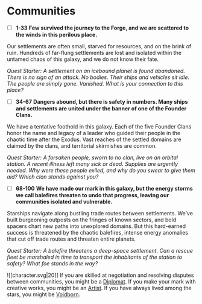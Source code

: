 # Communities
 - [ ] **1-33**  **Few survived the journey to the Forge, and we are scattered to the winds in this perilous place.** 
 
Our settlements are often small, starved for resources, and on the brink of ruin. Hundreds of far-flung settlements are lost and isolated within the untamed chaos of this galaxy, and we do not know their fate.

*Quest Starter: A settlement on an icebound planet is found abandoned. There is no sign of an attack. No bodies. Their ships and vehicles sit idle. The people are simply gone. Vanished. What is your connection to this place?*

- [ ]  **34-67**  **Dangers abound, but there is safety in numbers. Many ships and settlements are united under the banner of one of the Founder Clans.** 
 
We have a tentative foothold in this galaxy. Each of the five Founder Clans honor the name and legacy of a leader who guided their people in the chaotic time after the Exodus. Vast reaches of the settled domains are claimed by the clans, and territorial skirmishes are common.

*Quest Starter: A forsaken people, sworn to no clan, live on an orbital station. A recent illness left many sick or dead. Supplies are urgently needed. Why were these people exiled, and why do you swear to give them aid? Which clan stands against you?*

- [ ]  **68-100**  **We have made our mark in this galaxy, but the energy storms we call balefires threaten to undo that progress, leaving our communities isolated and vulnerable.** 
 
Starships navigate along bustling trade routes between settlements. We’ve built burgeoning outposts on the fringes of known sectors, and bold spacers chart new paths into unexplored domains. But this hard-earned success is threatened by the chaotic balefires, intense energy anomalies that cut off trade routes and threaten entire planets.

*Quest Starter: A balefire threatens a deep-space settlement. Can a rescue fleet be marshaled in time to transport the inhabitants of the station to safety? What foe stands in the way?*

![[character.svg|20]] If you are skilled at negotiation and resolving disputes between communities, you might be a [Diplomat](Assets/Path/diplomat). If you make your mark with creative works, you might be an [Artist](Assets/Path/artist). If you have always lived among the stars, you might be [Voidborn](Assets/Path/voidborn).